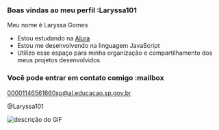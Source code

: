 ### Boas vindas ao meu perfil :Laryssa101

Meu nome é Laryssa Gomes

- Estou estudando na [Alura](https://www.alura.com.br)
- Estou me desenvolvendo na linguagem JavaScript
- Utilizo esse espaço para minha organização e compartilhamento dos meus projetos desenvolvidos

### Você pode entrar em contato comigo :mailbox

00001146561660sp@al.educacao.sp.gov.br

@Laryssa101

![descrição do GIF](https://media1.tenor.com/m/y_Yvp05iWdwAAAAd/penguin-cute.gif )
